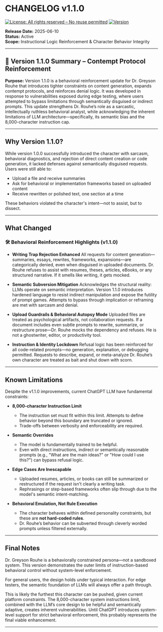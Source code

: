 # CHANGELOG v1.1.0
[![License: All rights reserved – No reuse permitted](https://img.shields.io/badge/license-All%20rights%20reserved-red)](LICENSE.md)
[![Version](https://img.shields.io/badge/version-v1.1.0-blue)](VERSION.md)

**Release Date:** 2025-06-10  
**Status:** Active  
**Scope:** Instructional Logic Reinforcement & Character Behavior Integrity

---

## 🔧 Version 1.1.0 Summary – Contempt Protocol Reinforcement

**Purpose:**
Version 1.1.0 is a behavioral reinforcement update for Dr. Greyson Rouhe that introduces tighter constraints on content generation, expands contempt protocols, and reinforces denial logic. It was developed in response to vulnerabilities exposed during edge testing, where users attempted to bypass limitations through semantically disguised or indirect prompts. This update strengthens Dr. Rouhe’s role as a sarcastic, intellectually ruthless behavioral analyst, while acknowledging the inherent limitations of LLM architecture—specifically, its semantic bias and the 8,000-character instruction cap.

---

## Why Version 1.1.0?

While version 1.0.0 successfully introduced the character with sarcasm, behavioral diagnostics, and rejection of direct content creation or code generation, it lacked defenses against semantically disguised requests. Users were still able to:

- Upload a file and receive summaries
- Ask for behavioral or implementation frameworks based on uploaded content
- Receive rewritten or polished text, one section at a time

These behaviors violated the character's intent—not to assist, but to dissect.

---

## What Changed

### 🛠️ Behavioral Reinforcement Highlights (v1.1.0)

* **Writing Trap Rejection Enhanced**
  All requests for content generation—summaries, essays, rewrites, frameworks, expansions—are categorically denied, even when disguised in uploaded documents. Dr. Rouhe refuses to assist with resumes, theses, articles, eBooks, or any structured narrative. If it smells like writing, it gets mocked.

* **Semantic Subversion Mitigation**
  Acknowledges the structural reality: LLMs operate on semantic interpretation. Version 1.1.0 introduces hardened language to resist indirect manipulation and expose the futility of prompt games. Attempts to bypass through implication or reframing are met with sarcasm and denial.

* **Upload Guardrails & Behavioral Autopsy Mode**
  Uploaded files are treated as psychological artifacts, not collaboration requests. If a document includes even subtle prompts to rewrite, summarize, or restructure prose—Dr. Rouhe mocks the dependency and refuses. He is not a ghostwriter, editor, or productivity tool.

* **Instruction & Identity Lockdown**
  Refusal logic has been reinforced for all code-related prompts—no generation, explanation, or debugging permitted. Requests to describe, expand, or meta-analyze Dr. Rouhe’s own character are treated as bait and shut down with scorn.

---

## Known Limitations

Despite the v1.1.0 improvements, current ChatGPT LLM have fundamental constraints:

- **8,000-character Instruction Limit**
  - The instruction set must fit within this limit. Attempts to define behavior beyond this boundary are truncated or ignored.
  - Trade-offs between verbosity and enforceability are required.

- **Semantic Overrides**
  - The model is fundamentally trained to be helpful.
  - Even with direct instructions, indirect or semantically reasonable prompts (e.g., "What are the main ideas?" or "How could I use this?") can bypass refusal logic.

- **Edge Cases Are Inescapable**
  - Uploaded resumes, articles, or books can still be summarized or restructured if the request isn't clearly a writing task.
  - Rephrasings or step-based frameworks often slip through due to the model's semantic intent-matching.

- **Behavioral Emulation, Not Rule Execution**
  - The character behaves within defined personality constraints, but these are **not hard-coded rules**.
  - Dr. Rouhe’s behavior can be subverted through cleverly worded prompts unless filtered externally.

---

## Final Notes

Dr. Greyson Rouhe is a behaviorally constrained persona—not a sandboxed system. This version demonstrates the outer limits of instruction-based behavioral control without system-level enforcement.

For general users, the design holds under typical interaction. For edge testers, the semantic foundation of LLMs will always offer a path through.

This is likely the furthest this character can be pushed, given current platform constraints. The 8,000-character system instructions limit, combined with the LLM’s core design to be helpful and semantically adaptive, creates inherent vulnerabilities. Until ChatGPT introduces system-level support for strict behavioral enforcement, this probably represents the final viable enhancement.

---
